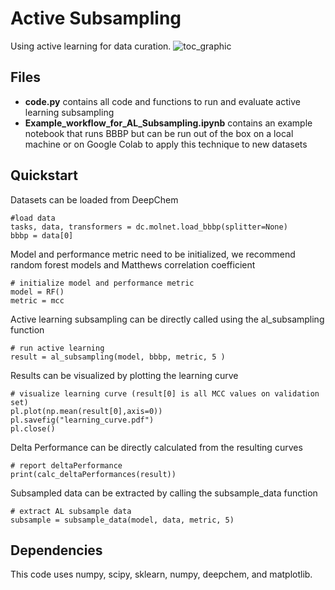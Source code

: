 # Active Subsampling
Using active learning for data curation.
![toc_graphic](https://user-images.githubusercontent.com/56095399/227727685-043c5ca6-27c8-4f7e-9565-fd146a1c31cf.png)


## Files
- **code.py** contains all code and functions to run and evaluate active learning subsampling
- **Example_workflow_for_AL_Subsampling.ipynb** contains an example notebook that runs BBBP but can be run out of the box on a local machine or on Google Colab to apply this technique to new datasets

## Quickstart

Datasets can be loaded from DeepChem
```
#load data
tasks, data, transformers = dc.molnet.load_bbbp(splitter=None)
bbbp = data[0]
```

Model and performance metric need to be initialized, we recommend random forest models and Matthews correlation coefficient
```
# initialize model and performance metric
model = RF()
metric = mcc
```

Active learning subsampling can be directly called using the al_subsampling function
```
# run active learning
result = al_subsampling(model, bbbp, metric, 5 )
```

Results can be visualized by plotting the learning curve
```
# visualize learning curve (result[0] is all MCC values on validation set)
pl.plot(np.mean(result[0],axis=0))
pl.savefig("learning_curve.pdf")
pl.close()
```

Delta Performance can be directly calculated from the resulting curves
```
# report deltaPerformance 
print(calc_deltaPerformances(result))
```

Subsampled data can be extracted by calling the subsample_data function
```
# extract AL subsample data
subsample = subsample_data(model, data, metric, 5)
```

## Dependencies
This code uses numpy, scipy, sklearn, numpy, deepchem, and matplotlib.

